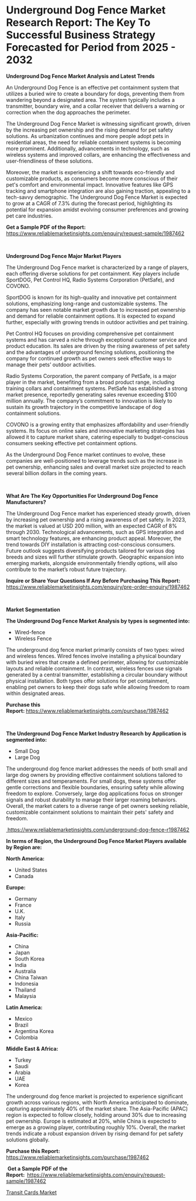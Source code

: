 <p><h1>Underground Dog Fence Market Research Report: The Key To Successful Business Strategy Forecasted for Period from 2025 - 2032</h1></p><p><strong>Underground Dog Fence Market Analysis and Latest Trends</strong></p>
<p><p>An Underground Dog Fence is an effective pet containment system that utilizes a buried wire to create a boundary for dogs, preventing them from wandering beyond a designated area. The system typically includes a transmitter, boundary wire, and a collar receiver that delivers a warning or correction when the dog approaches the perimeter.</p><p>The Underground Dog Fence Market is witnessing significant growth, driven by the increasing pet ownership and the rising demand for pet safety solutions. As urbanization continues and more people adopt pets in residential areas, the need for reliable containment systems is becoming more prominent. Additionally, advancements in technology, such as wireless systems and improved collars, are enhancing the effectiveness and user-friendliness of these solutions.</p><p>Moreover, the market is experiencing a shift towards eco-friendly and customizable products, as consumers become more conscious of their pet's comfort and environmental impact. Innovative features like GPS tracking and smartphone integration are also gaining traction, appealing to a tech-savvy demographic. The Underground Dog Fence Market is expected to grow at a CAGR of 7.3% during the forecast period, highlighting its potential for expansion amidst evolving consumer preferences and growing pet care industries.</p></p>
<p><strong>Get a Sample PDF of the Report:&nbsp;</strong> <a href="https://www.reliablemarketinsights.com/enquiry/request-sample/1987462?utm_campaign=3040&utm_medium=2&utm_source=Github&utm_content=ia&utm_term=05042025&utm_id=underground-dog-fence">https://www.reliablemarketinsights.com/enquiry/request-sample/1987462</a></p>
<p>&nbsp;</p>
<p><strong>Underground Dog Fence Major Market Players</strong></p>
<p><p>The Underground Dog Fence market is characterized by a range of players, each offering diverse solutions for pet containment. Key players include SportDOG, Pet Control HQ, Radio Systems Corporation (PetSafe), and COVONO. </p><p>SportDOG is known for its high-quality and innovative pet containment solutions, emphasizing long-range and customizable systems. The company has seen notable market growth due to increased pet ownership and demand for reliable containment options. It is expected to expand further, especially with growing trends in outdoor activities and pet training.</p><p>Pet Control HQ focuses on providing comprehensive pet containment systems and has carved a niche through exceptional customer service and product education. Its sales are driven by the rising awareness of pet safety and the advantages of underground fencing solutions, positioning the company for continued growth as pet owners seek effective ways to manage their pets’ outdoor activities.</p><p>Radio Systems Corporation, the parent company of PetSafe, is a major player in the market, benefiting from a broad product range, including training collars and containment systems. PetSafe has established a strong market presence, reportedly generating sales revenue exceeding $100 million annually. The company’s commitment to innovation is likely to sustain its growth trajectory in the competitive landscape of dog containment solutions.</p><p>COVONO is a growing entity that emphasizes affordability and user-friendly systems. Its focus on online sales and innovative marketing strategies has allowed it to capture market share, catering especially to budget-conscious consumers seeking effective pet containment options.</p><p>As the Underground Dog Fence market continues to evolve, these companies are well-positioned to leverage trends such as the increase in pet ownership, enhancing sales and overall market size projected to reach several billion dollars in the coming years.</p></p>
<p>&nbsp;</p>
<p><strong>What Are The Key Opportunities For Underground Dog Fence Manufacturers?</strong></p>
<p><p>The Underground Dog Fence market has experienced steady growth, driven by increasing pet ownership and a rising awareness of pet safety. In 2023, the market is valued at USD 200 million, with an expected CAGR of 8% through 2030. Technological advancements, such as GPS integration and smart technology features, are enhancing product appeal. Moreover, the trend towards DIY installation is attracting cost-conscious consumers. Future outlook suggests diversifying products tailored for various dog breeds and sizes will further stimulate growth. Geographic expansion into emerging markets, alongside environmentally friendly options, will also contribute to the market’s robust future trajectory.</p></p>
<p><strong>Inquire or Share Your Questions If Any Before Purchasing This Report:</strong> <a href="https://www.reliablemarketinsights.com/enquiry/pre-order-enquiry/1987462?utm_campaign=3040&utm_medium=2&utm_source=Github&utm_content=ia&utm_term=05042025&utm_id=underground-dog-fence">https://www.reliablemarketinsights.com/enquiry/pre-order-enquiry/1987462</a></p>
<p>&nbsp;</p>
<p><strong>Market Segmentation</strong></p>
<p><strong>The Underground Dog Fence Market Analysis by types is segmented into:</strong></p>
<p><ul><li>Wired-fence</li><li>Wireless Fence</li></ul></p>
<p><p>The underground dog fence market primarily consists of two types: wired and wireless fences. Wired fences involve installing a physical boundary with buried wires that create a defined perimeter, allowing for customizable layouts and reliable containment. In contrast, wireless fences use signals generated by a central transmitter, establishing a circular boundary without physical installation. Both types offer solutions for pet containment, enabling pet owners to keep their dogs safe while allowing freedom to roam within designated areas.</p></p>
<p><strong>Purchase this Report:&nbsp;</strong><a href="https://www.reliablemarketinsights.com/purchase/1987462?utm_campaign=3040&utm_medium=2&utm_source=Github&utm_content=ia&utm_term=05042025&utm_id=underground-dog-fence">https://www.reliablemarketinsights.com/purchase/1987462</a></p>
<p>&nbsp;</p>
<p><strong>The Underground Dog Fence Market Industry Research by Application is segmented into:</strong></p>
<p><ul><li>Small Dog</li><li>Large Dog</li></ul></p>
<p><p>The underground dog fence market addresses the needs of both small and large dog owners by providing effective containment solutions tailored to different sizes and temperaments. For small dogs, these systems offer gentle corrections and flexible boundaries, ensuring safety while allowing freedom to explore. Conversely, large dog applications focus on stronger signals and robust durability to manage their larger roaming behaviors. Overall, the market caters to a diverse range of pet owners seeking reliable, customizable containment solutions to maintain their pets' safety and freedom.</p></p>
<p><a href="https://www.reliablemarketinsights.com/underground-dog-fence-r1987462?utm_campaign=3040&utm_medium=2&utm_source=Github&utm_content=ia&utm_term=05042025&utm_id=underground-dog-fence">&nbsp;https://www.reliablemarketinsights.com/underground-dog-fence-r1987462</a></p>
<p><strong>In terms of Region, the Underground Dog Fence Market Players available by Region are:</strong></p>
<p>
    <p> <strong> North America: </strong>
        <ul>
            <li>United States</li>
            <li>Canada</li>
        </ul>
        </p> 
    <p> <strong> Europe: </strong>
        <ul>
            <li>Germany</li>
            <li>France</li>
            <li>U.K.</li>
            <li>Italy</li>
            <li>Russia</li>
        </ul>
        </p> 
    <p> <strong> Asia-Pacific: </strong>
        <ul>
            <li>China</li>
            <li>Japan</li>
            <li>South Korea</li>
            <li>India</li>
            <li>Australia</li>
            <li>China Taiwan</li>
            <li>Indonesia</li>
            <li>Thailand</li>
            <li>Malaysia</li>
        </ul>
        </p> 
    <p> <strong> Latin America: </strong>
        <ul>
            <li>Mexico</li>
            <li>Brazil</li>
            <li>Argentina Korea</li>
            <li>Colombia</li>
        </ul>
        </p> 
    <p> <strong> Middle East & Africa: </strong>
        <ul>
            <li>Turkey</li>
            <li>Saudi</li>
            <li>Arabia</li>
            <li>UAE</li>
            <li>Korea</li>
        </ul>
    </p>
    </p>
<p><p>The underground dog fence market is projected to experience significant growth across various regions, with North America anticipated to dominate, capturing approximately 40% of the market share. The Asia-Pacific (APAC) region is expected to follow closely, holding around 30% due to increasing pet ownership. Europe is estimated at 20%, while China is expected to emerge as a growing player, contributing roughly 10%. Overall, the market trends indicate a robust expansion driven by rising demand for pet safety solutions globally.</p></p>
<p><strong>Purchase this Report: </strong><a href="https://www.reliablemarketinsights.com/purchase/1987462?utm_campaign=3040&utm_medium=2&utm_source=Github&utm_content=ia&utm_term=05042025&utm_id=underground-dog-fence">https://www.reliablemarketinsights.com/purchase/1987462</a></p>
<p>&nbsp;<strong>Get a Sample PDF of the Report:&nbsp;&nbsp;</strong><a href="https://www.reliablemarketinsights.com/enquiry/request-sample/1987462?utm_campaign=3040&utm_medium=2&utm_source=Github&utm_content=ia&utm_term=05042025&utm_id=underground-dog-fence">https://www.reliablemarketinsights.com/enquiry/request-sample/1987462</a></p>
<p><strong></strong></p>
<p><p><a href="https://github.com/penecorodz74/Market-Research-Report-List-1/blob/main/transit-cards-market.md?utm_campaign=3040&utm_medium=2&utm_source=Github&utm_content=ia&utm_term=05042025&utm_id=underground-dog-fence">Transit Cards Market</a></p></p>